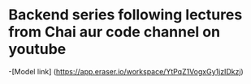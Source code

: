 # Backend series following lectures from Chai aur code channel on youtube

-[Model link] (https://app.eraser.io/workspace/YtPqZ1VogxGy1jzIDkzj)